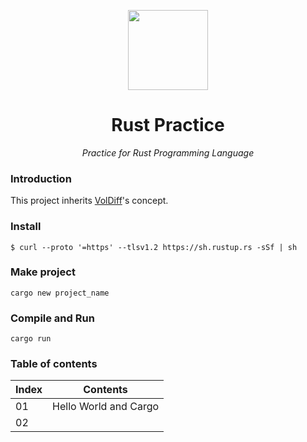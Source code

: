 <p align='center'><img src=https://dev-to-uploads.s3.amazonaws.com/i/3jg2v75zgrreu3vd3q52.png height="128"></p>
<h1 align="center">Rust Practice</a></h1>
<p align="center">
  <em>Practice for Rust Programming Language</em>
</p>

### Introduction

This project inherits [VolDiff](https://github.com/H2Cyber/VolDiff)'s concept.

### Install
```shell
$ curl --proto '=https' --tlsv1.2 https://sh.rustup.rs -sSf | sh
```

### Make project
```shell
cargo new project_name
```

### Compile and Run
```shell
cargo run
```

### Table of contents
|Index|Contents|
|---|---|
|01|Hello World and Cargo|
|02||